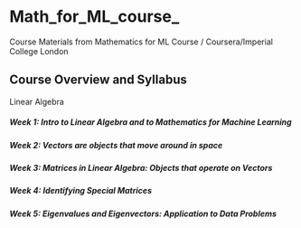 # Math_for_ML_course_
Course Materials from Mathematics for ML Course / Coursera/Imperial College London



## Course Overview and Syllabus
Linear Algebra
##### Week 1: Intro to Linear Algebra and to Mathematics for Machine Learning
##### Week 2: Vectors are objects that move around in space
##### Week 3: Matrices in Linear Algebra: Objects that operate on Vectors
##### Week 4: Identifying Special Matrices
##### Week 5: Eigenvalues and Eigenvectors: Application to Data Problems
